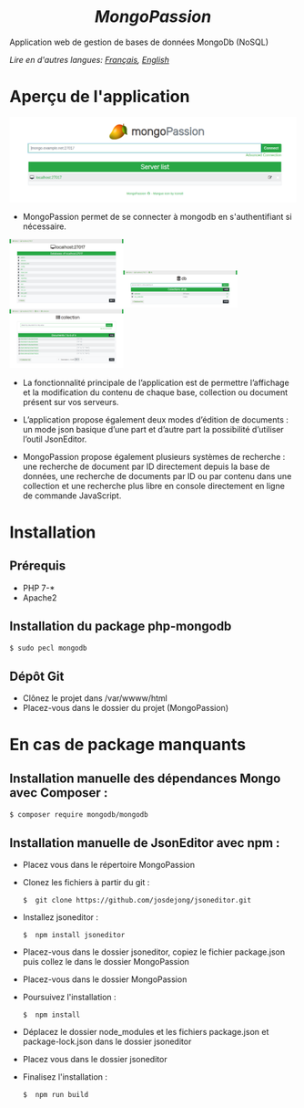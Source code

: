 
***<h1 align="center">MongoPassion</h1>***

Application web de gestion de bases de données MongoDb (NoSQL)

_Lire en d'autres langues: [Français](README.md), [English](README.en.md)_

# Aperçu de l'application

<img src="/public/images/capture_home.png"/>

- MongoPassion permet de se connecter à mongodb en s'authentifiant si nécessaire.

<img src="/public/images/capture_getServer_censored.jpg" width="200" /><img src="/public/images/capture_getDb.png" width="200" /><img src="/public/images/capture_getCollection.png" width="200" />

- La fonctionnalité principale de l’application est de permettre l’affichage et la modification du contenu de chaque base, collection ou document présent sur vos serveurs.

- L’application propose également deux modes d’édition de documents : un mode json basique d’une part et d’autre part la possibilité d’utiliser l’outil JsonEditor.

- MongoPassion propose également plusieurs systèmes de recherche : une recherche de document par ID directement depuis la base de données, une recherche de documents par ID ou par contenu dans une collection et une recherche plus libre en console directement en ligne de commande JavaScript.

# Installation

## Prérequis
- PHP 7-* <br/>
- Apache2

## Installation du package php-mongodb
    $ sudo pecl mongodb

## Dépôt Git
 - Clônez le projet dans /var/wwww/html <br/>
 - Placez-vous dans le dossier du projet (MongoPassion)
 
# En cas de package manquants
 
## Installation manuelle des dépendances Mongo avec Composer : 
    $ composer require mongodb/mongodb

## Installation manuelle de JsonEditor avec npm :
 - Placez vous dans le répertoire MongoPassion
 - Clonez les fichiers à partir du git :
 
       $  git clone https://github.com/josdejong/jsoneditor.git
 - Installez jsoneditor :
    
       $  npm install jsoneditor
 - Placez-vous dans le dossier jsoneditor, copiez le fichier package.json puis collez le dans le dossier MongoPassion
 - Placez-vous dans le dossier MongoPassion
 - Poursuivez l'installation :
            
       $  npm install
       
 - Déplacez le dossier node_modules et les fichiers package.json et package-lock.json dans le dossier jsoneditor
 - Placez vous dans le dossier jsoneditor
 - Finalisez l'installation :
 
       $  npm run build

